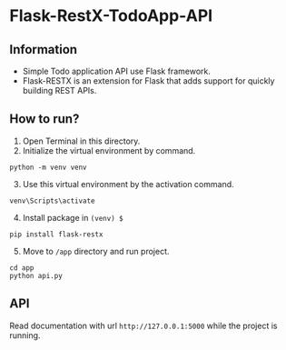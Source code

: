 # Flask-RestX-TodoApp-API
## Information
- Simple Todo application API use Flask framework.
- Flask-RESTX is an extension for Flask that adds support for quickly building REST APIs.
## How to run?
1. Open Terminal in this directory.
2. Initialize the virtual environment by command.
```
python -m venv venv
```
3. Use this virtual environment by the activation command.
```
venv\Scripts\activate
```
4. Install package in `(venv) $`
```
pip install flask-restx
```
5. Move to `/app` directory and run project.
```
cd app
python api.py
```

## API
Read documentation with url `http://127.0.0.1:5000` while the project is running.
